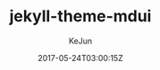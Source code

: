 ---
title: "jekyll-theme-mdui"
github: https://github.com/KeJunMao/jekyll-theme-mdui
demo: https://blog.kejun.space/
author: KeJun
draft: true
ssg:
  - Jekyll
cms:
  - No Cms
date: 2017-05-24T03:00:15Z
github_branch: master
---